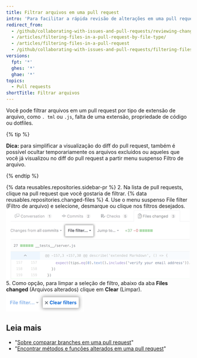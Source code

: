 ```yaml
---
title: Filtrar arquivos em uma pull request
intro: 'Para facilitar a rápida revisão de alterações em uma pull request extensa, você pode filtrar arquivos alterados.'
redirect_from:
  - /github/collaborating-with-issues-and-pull-requests/reviewing-changes-in-pull-requests/filtering-files-in-a-pull-request
  - /articles/filtering-files-in-a-pull-request-by-file-type/
  - /articles/filtering-files-in-a-pull-request
  - /github/collaborating-with-issues-and-pull-requests/filtering-files-in-a-pull-request
versions:
  fpt: '*'
  ghes: '*'
  ghae: '*'
topics:
  - Pull requests
shortTitle: Filtrar arquivos
---
```


Você pode filtrar arquivos em um pull request por tipo de extensão de arquivo, como `. tml` ou `.js`, falta de uma extensão, propriedade de código ou dotfiles.

{% tip %}

**Dica:** para simplificar a visualização do diff do pull request, também é possível ocultar temporariamente os arquivos excluídos ou aqueles que você já visualizou no diff do pull request a partir menu suspenso Filtro de arquivo.

{% endtip %}

{% data reusables.repositories.sidebar-pr %}
2. Na lista de pull requests, clique na pull request que você gostaria de filtrar.
{% data reusables.repositories.changed-files %}
4. Use o menu suspenso File filter (Filtro de arquivo) e selecione, desmarque ou clique nos filtros desejados. ![Opção File filter (Filtro de arquivo) acima do diff da pull request](/assets/images/help/pull_requests/file-filter-option.png)
5. Como opção, para limpar a seleção de filtro, abaixo da aba **Files changed** (Arquivos alterados) clique em **Clear** (Limpar). ![Limpar a seleção File filter (Filtro de arquivo)](/assets/images/help/pull_requests/clear-file-filter.png)

## Leia mais

- "[Sobre comparar branches em uma pull request](/articles/about-comparing-branches-in-pull-requests)"
- "[Encontrar métodos e funções alterados em uma pull request](/articles/finding-changed-methods-and-functions-in-a-pull-request)"
